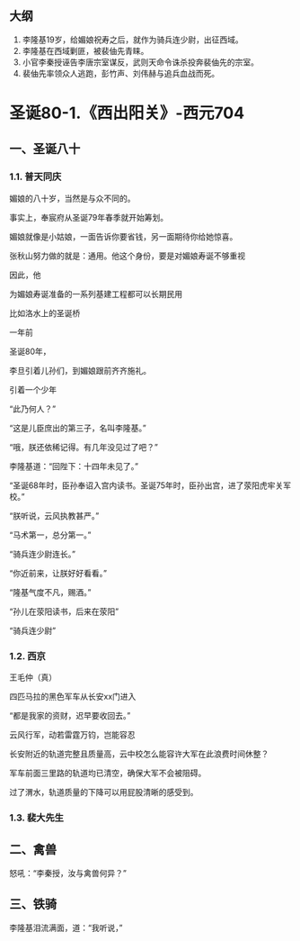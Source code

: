 
## 大纲

1. 李隆基19岁，给媚娘祝寿之后，就作为骑兵连少尉，出征西域。
2. 李隆基在西域剿匪，被裴伷先青睐。
3. 小官李秦授诬告李唐宗室谋反，武则天命令诛杀投奔裴伷先的宗室。
4. 裴伷先率领众人逃跑，彭竹声、刘伟赫与追兵血战而死。

# 圣诞80-1.《西出阳关》-西元704

## 一、圣诞八十

### 1.1. 普天同庆

媚娘的八十岁，当然是与众不同的。

事实上，奉宸府从圣诞79年春季就开始筹划。

媚娘就像是小姑娘，一面告诉你要省钱，另一面期待你给她惊喜。

张秋山努力做的就是：通用。他这个身份，要是对媚娘寿诞不够重视

因此，他

为媚娘寿诞准备的一系列基建工程都可以长期民用

比如洛水上的圣诞桥



一年前

圣诞80年，

李旦引着儿孙们，到媚娘跟前齐齐施礼。

引着一个少年



“此乃何人？”

“这是儿臣庶出的第三子，名叫李隆基。”

“哦，朕还依稀记得。有几年没见过了吧？”

李隆基道：“回陛下：十四年未见了。”

“圣诞68年时，臣孙奉诏入宫内读书。圣诞75年时，臣孙出宫，进了荥阳虎牢关军校。”

“朕听说，云风执教甚严。”

“马术第一，总分第一。”

“骑兵连少尉连长。”

“你近前来，让朕好好看看。”

“隆基气度不凡，赐酒。”

“孙儿在荥阳读书，后来在荥阳”

“骑兵连少尉”

### 1.2. 西京

王毛仲（真）

四匹马拉的黑色军车从长安xx门进入

“都是我家的资财，迟早要收回去。”

云风行军，动若雷霆万钧，岂能容忍

长安附近的轨道完整且质量高，云中校怎么能容许大军在此浪费时间休整？

军车前面三里路的轨道均已清空，确保大军不会被阻碍。

过了渭水，轨道质量的下降可以用屁股清晰的感受到。



### 1.3. 裴大先生

## 二、禽兽


怒吼：“李秦授，汝与禽兽何异？”

## 三、铁骑

李隆基泪流满面，道：“我听说，”
